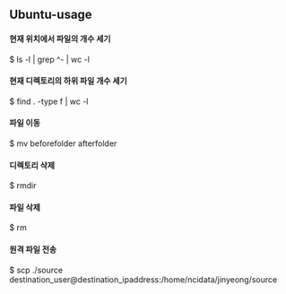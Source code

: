 ## Ubuntu-usage


#### 현재 위치에서 파일의 개수 세기 
$ ls -l | grep ^- | wc -l

#### 현재 디렉토리의 하위 파일 개수 세기
$ find . -type f | wc -l

#### 파일 이동
$ mv beforefolder afterfolder

#### 디렉토리 삭제
$ rmdir

#### 파일 삭제
$ rm 

#### 원격 파일 전송
$ scp ./source destination_user@destination_ipaddress:/home/ncidata/jinyeong/source 
